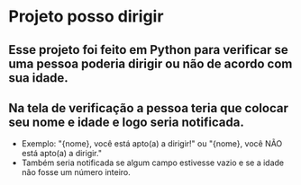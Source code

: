 # Projeto posso dirigir

## Esse projeto foi feito em Python para verificar se uma pessoa poderia dirigir ou não de acordo com sua idade.

## Na tela de verificação a pessoa teria que colocar seu nome e idade e logo seria notificada.
  * Exemplo: "{nome}, você está apto(a) a dirigir!" ou "{nome}, você NÃO está apto(a) a dirigir."
  * Também seria notificada se algum campo estivesse vazio e se a idade não fosse um número inteiro.